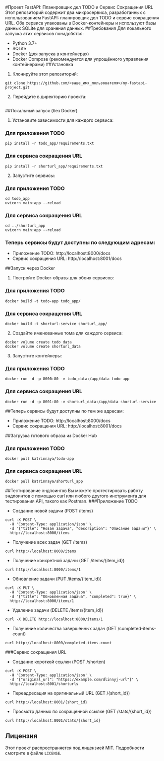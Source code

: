 #Проект FastAPI: Планировщик дел TODO и Сервис Сокращения URL
Этот репозиторий содержит два микросервиса, разработанных с использованием FastAPI: планировщик дел TODO и сервис сокращения URL. Оба сервиса упакованы в Docker-контейнеры и используют базы данных SQLite для хранения данных.
##Требования
Для локального запуска этих сервисов понадобятся:

- Python 3.7+
- SQLite
- Docker (для запуска в контейнерах)
- Docker Compose (рекомендуется для упрощённого управления контейнерами)
##Установка
1. Клонируйте этот репозиторий:
```
git clone https://github.com/<ваше_имя_пользователя>/my-fastapi-project.git
```
2. Перейдите в директорию проекта:
```cd my-fastapi-project
```
##Локальный запуск (без Docker)
1. Установите зависимости для каждого сервиса:
### Для приложения TODO
``` 
pip install -r todo_app/requirements.txt
```
### Для сервиса сокращения URL
```
pip install -r shorturl_app/requirements.txt
```
2. Запустите сервисы:
### Для приложения TODO
```
cd todo_app
uvicorn main:app --reload
```
### Для сервиса сокращения URL
```
cd ../shorturl_app
uvicorn main:app --reload
```
### Теперь сервисы будут доступны по следующим адресам:
- Приложение TODO: http://localhost:8000/docs
- Сервис сокращения URL: http://localhost:8001/docs

##Запуск через Docker
1. Постройте Docker-образы для обоих сервисов:
### Для приложения TODO
```
docker build -t todo-app todo_app/
```
### Для сервиса сокращения URL
```
docker build -t shorturl-service shorturl_app/
```
2. Создайте именованные тома для каждого сервиса:
```
docker volume create todo_data
docker volume create shorturl_data
```
3. Запустите контейнеры:
### Для приложения TODO
```
docker run -d -p 8000:80 -v todo_data:/app/data todo-app
```
### Для сервиса сокращения URL
```
docker run -d -p 8001:80 -v shorturl_data:/app/data shorturl-service
```
##Теперь сервисы будут доступны по тем же адресам:
- Приложение TODO: http://localhost:8000/docs
- Сервис сокращения URL: http://localhost:8001/docs

##Загрузка готового образа из Docker Hub
### Для приложения TODO
```
docker pull katrinnaya/todo-app
```
### Для сервиса сокращения URL
```
docker pull katrinnaya/shorturl_app
```
##Тестирование эндпоинтов
Вы можете протестировать работу эндпоинтов с помощью curl или любого другого инструмента для тестирования API, такого как Postman.
###Приложение TODO
- Создание новой задачи (POST /items)
```
curl -X POST \
  -H 'Content-Type: application/json' \
  -d '{"title": "Новая задача", "description": "Описание задачи"}' \
  http://localhost:8000/items
```
- Получение всех задач (GET /items) 
```
curl http://localhost:8000/items
```
- Получение конкретной задачи (GET /items/{item_id})
``` 
curl http://localhost:8000/items/1
```
- Обновление задачи (PUT /items/{item_id})
```
curl -X PUT \
  -H 'Content-Type: application/json' \
  -d '{"title": "Обновленная задача", "completed": true}' \
  http://localhost:8000/items/1
```
- Удаление задачи (DELETE /items/{item_id})
```
curl -X DELETE http://localhost:8000/items/1
```
- Получение количества завершённых задач (GET /completed-items-count)
```
curl http://localhost:8000/completed-items-count
```
###Сервис сокращения URL
- Создание короткой ссылки (POST /shorten)
```
curl -X POST \
  -H 'Content-Type: application/json' \
  -d '{"original_url": "https://example.com/dlinnyj-url"}' \
  http://localhost:8001/shorturls
```
- Переадресация на оригинальный URL (GET /{short_id})
```
curl http://localhost:8001/{short_id}
```
- Просмотр данных по сокращенной ссылке (GET /stats/{short_id})
```
curl http://localhost:8001/stats/{short_id}
```
## Лицензия
Этот проект распространяется под лицензией MIT. Подробности смотрите в файле ```LICENSE```.
